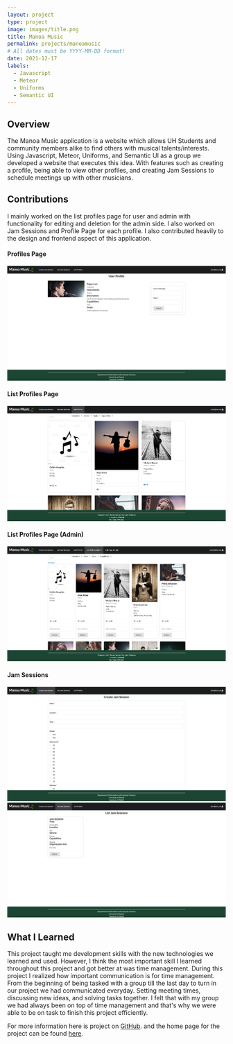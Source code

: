 ```yaml
---
layout: project
type: project
image: images/title.png
title: Manoa Music
permalink: projects/manoamusic
# All dates must be YYYY-MM-DD format!
date: 2021-12-17
labels:
  - Javascript
  - Meteor
  - Uniforms
  - Semantic UI
---
```


## Overview
The Manoa Music application is a website which allows UH Students and community members alike to find others with musical talents/interests. Using Javascript, Meteor, Uniforms, and Semantic UI as a group we developed a website that executes this idea. With features such as creating a profile, being able to view other profiles, and creating Jam Sessions to schedule meetings up with other musicians.     

## Contributions
I mainly worked on the list profiles page for user and admin with functionality for editing and deletion for the admin side. I also worked on Jam Sessions and Profile Page for each profile. I also contributed heavily to the design and frontend aspect of this application.

#### Profiles Page
<img class="ui image" src="../images/profile.png">

#### List Profiles Page
<img class="ui image" src="../images/listprofiles.png">

#### List Profiles Page (Admin)
<img class="ui image" src="../images/listadmin.png">

#### Jam Sessions
<img class="ui image" src="../images/createjam.png">
<img class="ui image" src="../images/listjam.png">

## What I Learned
This project taught me development skills with the new technologies we learned and used. However, I think the most important skill I learned throughout this project and got better at was time management. During this project I realized how important communication is for time management. From the beginning of being tasked with a group till the last day to turn in our project we had communicated everyday. Setting meeting times, discussing new ideas, and solving tasks together. I felt that with my group we had always been on top of time management and that's why we were able to be on task to finish this project efficiently.

For more information here is project on [GitHub](https://github.com/manoa-music). and the home page for the project can be found [here](https://manoa-music.github.io/).  
